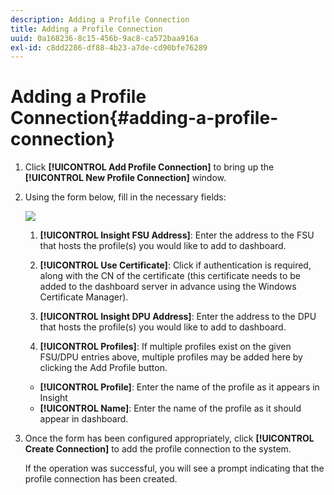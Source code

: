 ```yaml
---
description: Adding a Profile Connection
title: Adding a Profile Connection
uuid: 0a168236-8c15-456b-9ac8-ca572baa916a
exl-id: c8dd2286-df88-4b23-a7de-cd90bfe76289
---
```

# Adding a Profile Connection{#adding-a-profile-connection}

1. Click **[!UICONTROL Add Profile Connection]** to bring up the **[!UICONTROL New Profile Connection]** window.
1. Using the form below, fill in the necessary fields:

   ![](assets/new_profile_connection.png)

   1. **[!UICONTROL Insight FSU Address]**: Enter the address to the FSU that hosts the profile(s) you would like to add to dashboard.

   1. **[!UICONTROL Use Certificate]**: Click if authentication is required, along with the CN of the certificate (this certificate needs to be added to the dashboard server in advance using the Windows Certificate Manager).
   1. **[!UICONTROL Insight DPU Address]**: Enter the address to the DPU that hosts the profile(s) you would like to add to dashboard.
   1. **[!UICONTROL Profiles]**: If multiple profiles exist on the given FSU/DPU entries above, multiple profiles may be added here by clicking the Add Profile button.

    * **[!UICONTROL Profile]**: Enter the name of the profile as it appears in Insight 
    * **[!UICONTROL Name]**: Enter the name of the profile as it should appear in dashboard.

1. Once the form has been configured appropriately, click **[!UICONTROL Create Connection]** to add the profile connection to the system.

   If the operation was successful, you will see a prompt indicating that the profile connection has been created.
